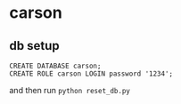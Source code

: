 # carson

## db setup

```
CREATE DATABASE carson;
CREATE ROLE carson LOGIN password '1234';
```

and then run `python reset_db.py`
